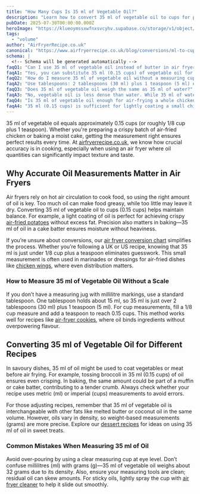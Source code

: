 ```yaml
---
title: "How Many Cups Is 35 ml of Vegetable Oil?"
description: "Learn how to convert 35 ml of vegetable oil to cups for perfect air fryer recipes. Get accurate measurements and cooking tips in seconds!"
pubDate: 2025-07-30T00:00:00.000Z
heroImage: "https://klueoymssxwfnxsvcyhv.supabase.co/storage/v1/object/public/Shmucket/how-many-cups-is-35-ml-of-vegetable-oil.webp"
tags:
  - "volume"
author: "AirFryerRecipe.co.uk"
canonical: "https://www.airfryerrecipe.co.uk/blog/conversions/ml-to-cups/how-many-cups-is-35-ml-of-vegetable-oil"
schema: |
  <!-- Schema will be generated automatically -->
faqQ1: "Can I use 35 ml of vegetable oil instead of butter in air fryer recipes?"
faqA1: "Yes, you can substitute 35 ml (0.15 cups) of vegetable oil for butter in most air fryer recipes. However, butter has a lower smoke point, so oil is often better for high-temperature air frying. For baking, the swap works well, but expect a slightly lighter texture."
faqQ2: "How do I measure 35 ml of vegetable oil without a measuring cup?"
faqA2: "Use tablespoons: 2 tablespoons (30 ml) plus 1 teaspoon (5 ml) equals 35 ml. Alternatively, a standard shot glass often holds 30–50 ml, so fill it just over halfway. For precision, consider investing in a small metric measuring jug."
faqQ3: "Does 35 ml of vegetable oil weigh the same as 35 ml of water?"
faqA3: "No, vegetable oil is less dense than water. While 35 ml of water weighs 35 grams, 35 ml of oil weighs about 32 grams. This difference matters in weight-based recipes, but volume measurements (ml or cups) remain consistent."
faqQ4: "Is 35 ml of vegetable oil enough for air-frying a whole chicken?"
faqA4: "35 ml (0.15 cups) is sufficient for lightly coating a small chicken or chicken pieces before air frying. For larger birds, you might need up to 60 ml. The oil helps crisp the skin, but too much can cause smoking in the air fryer."
---
```

<p>35 ml of vegetable oil equals approximately 0.15 cups (or roughly 1/8 cup plus 1 teaspoon). Whether you're preparing a crispy batch of air-fried chicken or baking a moist cake, getting the measurement right ensures perfect results every time. At <a href=https://www.airfryerrecipe.co.uk>airfryerrecipe.co.uk</a>, we know how crucial accuracy is in cooking, especially when using an air fryer where oil quantities can significantly impact texture and taste.</p>

<h2>Why Accurate Oil Measurements Matter in Air Fryers</h2>
<p>Air fryers rely on hot air circulation to cook food, so using the right amount of oil is key. Too much oil can make food greasy, while too little may leave it dry. Converting 35 ml of vegetable oil to cups (0.15 cups) helps maintain balance. For example, a light coating of oil is perfect for achieving crispy <a href=https://www.airfryerrecipe.co.uk/recipe-category/potatoes>air-fried potatoes</a> without excess fat. Precision also matters in baking—35 ml of oil in a cake batter ensures moisture without heaviness.</p>
<p>If you’re unsure about conversions, our <a href=https://www.airfryerrecipe.co.uk/air-fryer-conversion-chart>air fryer conversion chart</a> simplifies the process. Whether you’re following a UK or US recipe, knowing that 35 ml is just under 1/8 cup plus a teaspoon eliminates guesswork. This small measurement is often used in marinades or dressings for air-fried dishes like <a href=https://www.airfryerrecipe.co.uk/recipe-category/chicken>chicken wings</a>, where even distribution matters.</p>

<h3>How to Measure 35 ml of Vegetable Oil Without a Scale</h3>
<p>If you don’t have a measuring jug with millilitre markings, use a standard tablespoon. One tablespoon holds about 15 ml, so 35 ml is just over 2 tablespoons (30 ml) plus 1 teaspoon (5 ml). For cup measurements, fill a 1/8 cup measure and add a teaspoon to reach 0.15 cups. This method works well for recipes like <a href=https://www.airfryerrecipe.co.uk/recipes>air-fryer cookies</a>, where oil binds ingredients without overpowering flavour.</p>

<h2>Converting 35 ml of Vegetable Oil for Different Recipes</h2>
<p>In savoury dishes, 35 ml of oil might be used to coat vegetables or meat before air frying. For example, tossing broccoli in 35 ml (0.15 cups) of oil ensures even crisping. In baking, the same amount could be part of a muffin or cake batter, contributing to a tender crumb. Always check whether your recipe uses metric (ml) or imperial (cups) measurements to avoid errors.</p>
<p>For those adjusting recipes, remember that 35 ml of vegetable oil is interchangeable with other fats like melted butter or coconut oil in the same volume. However, oils vary in density, so weight-based measurements (grams) are more precise. Explore our <a href=https://www.airfryerrecipe.co.uk/recipe-category/dessert>dessert recipes</a> for ideas on using 35 ml of oil in sweet treats.</p>

<h3>Common Mistakes When Measuring 35 ml of Oil</h3>
<p>Avoid over-pouring by using a clear measuring cup at eye level. Don’t confuse millilitres (ml) with grams (g)—35 ml of vegetable oil weighs about 32 grams due to its density. Also, ensure your measuring tools are clean; residual oil can skew amounts. For sticky oils, lightly spray the cup with <a href=https://www.airfryerrecipe.co.uk/air-fryer-cleaner>air fryer cleaner</a> to help it slide out smoothly.</p>
